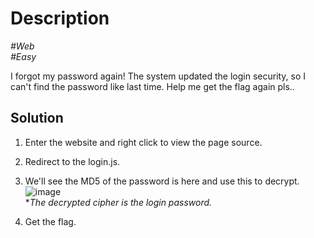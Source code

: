 # Description

_#Web_<br>
_#Easy_<br>

I forgot my password again! The system updated the login security, so I can't find the password like last time. Help me get the flag again pls..

## Solution

1. Enter the website and right click to view the page source.
2. Redirect to the login.js.
3. We'll see the MD5 of the password is here and use this to decrypt.
   ![image](https://github.com/user-attachments/assets/6409fb23-5067-4f3c-ae8f-4dea45f3306d)<br>
   **The decrypted cipher is the login password.*

4. Get the flag.
